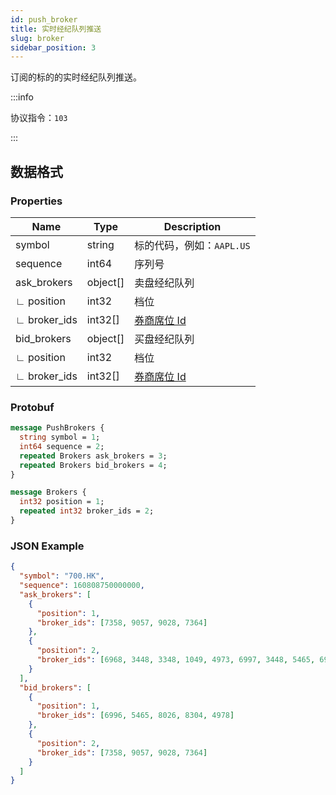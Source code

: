 ```yaml
---
id: push_broker
title: 实时经纪队列推送
slug: broker
sidebar_position: 3
---
```


订阅的标的的实时经纪队列推送。

:::info

协议指令：`103`

:::

## 数据格式

### Properties

| Name         | Type     | Description                       |
| ------------ | -------- | --------------------------------- |
| symbol       | string   | 标的代码，例如：`AAPL.US`         |
| sequence     | int64    | 序列号                            |
| ask_brokers  | object[] | 卖盘经纪队列                      |
| ∟ position   | int32    | 档位                              |
| ∟ broker_ids | int32[]  | [券商席位 Id](../pull/broker-ids) |
| bid_brokers  | object[] | 买盘经纪队列                      |
| ∟ position   | int32    | 档位                              |
| ∟ broker_ids | int32[]  | [券商席位 Id](../pull/broker-ids) |

### Protobuf

```protobuf
message PushBrokers {
  string symbol = 1;
  int64 sequence = 2;
  repeated Brokers ask_brokers = 3;
  repeated Brokers bid_brokers = 4;
}

message Brokers {
  int32 position = 1;
  repeated int32 broker_ids = 2;
}
```

### JSON Example

```json
{
  "symbol": "700.HK",
  "sequence": 160808750000000,
  "ask_brokers": [
    {
      "position": 1,
      "broker_ids": [7358, 9057, 9028, 7364]
    },
    {
      "position": 2,
      "broker_ids": [6968, 3448, 3348, 1049, 4973, 6997, 3448, 5465, 6997]
    }
  ],
  "bid_brokers": [
    {
      "position": 1,
      "broker_ids": [6996, 5465, 8026, 8304, 4978]
    },
    {
      "position": 2,
      "broker_ids": [7358, 9057, 9028, 7364]
    }
  ]
}
```
